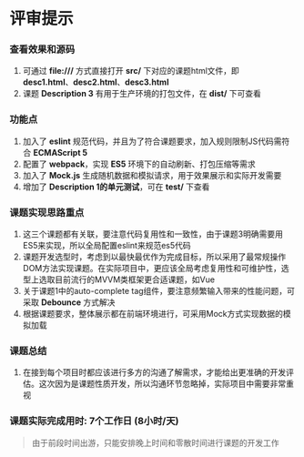 # 评审提示

### 查看效果和源码
1. 可通过 **file:///** 方式直接打开 **src/** 下对应的课题html文件，即<br/> **desc1.html**、**desc2.html**、**desc3.html**
2. 课题 **Description 3** 有用于生产环境的打包文件，在 **dist/** 下可查看

### 功能点
1. 加入了 **eslint** 规范代码，并且为了符合课题要求，加入规则限制JS代码需符合 **ECMAScript 5**
2. 配置了 **webpack**，实现 **ES5** 环境下的自动刷新、打包压缩等需求
3. 加入了 **Mock.js** 生成随机数据和模拟请求，用于效果展示和实际开发需要
4. 增加了 **Description 1的单元测试**，可在 **test/** 下查看

### 课题实现思路重点
1. 这三个课题都有关联，要注意代码复用性和一致性，由于课题3明确需要用ES5来实现，所以全局配置eslint来规范es5代码
2. 课题开发选型时，考虑到以最快最优作为完成目标，所以采用了最常规操作DOM方法实现课题。在实际项目中，更应该全局考虑复用性和可维护性，选型上选取目前流行的MVVM类框架更合适课题，如Vue
3. 关于课题1中的auto-complete tag组件，要注意频繁输入带来的性能问题，可采取 **Debounce** 方式解决
4. 根据课题要求，整体展示都在前端环境进行，可采用Mock方式实现数据的模拟加载

### 课题总结
1. 在接到每个项目时都应该进行多方的沟通了解需求，才能给出更准确的开发评估。这次因为是课题性质开发，所以沟通环节忽略掉，实际项目中需要非常重视

### 课题实际完成用时: 7个工作日 (8小时/天)
> 由于前段时间出游，只能安排晚上时间和零散时间进行课题的开发工作